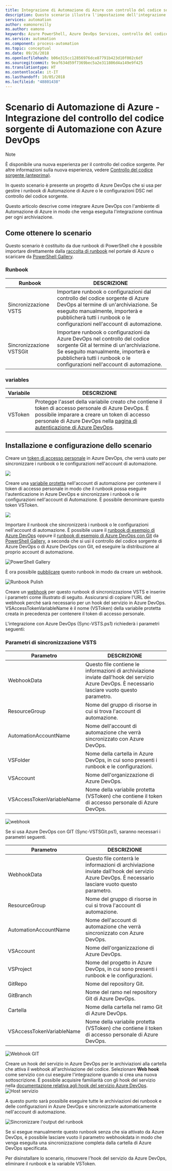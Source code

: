 ```yaml
---
title: Integrazione di Automazione di Azure con controllo del codice sorgente di Azure DevOps Services
description: Questo scenario illustra l'impostazione dell'integrazione con un account di Automazione di Azure e controllo del codice sorgente di Azure DevOps Services.
services: automation
author: eamonoreilly
ms.author: eamono
keywords: Azure PowerShell, Azure DevOps Services, controllo del codice sorgente, automazione
ms.service: automation
ms.component: process-automation
ms.topic: conceptual
ms.date: 09/26/2018
ms.openlocfilehash: b06e315cc12856976dce87791b423d10f002c6df
ms.sourcegitcommit: 9eaf634d59f7369bec5a2e311806d4a149e9f425
ms.translationtype: HT
ms.contentlocale: it-IT
ms.lasthandoff: 10/05/2018
ms.locfileid: "48801438"
---
```

# <a name="azure-automation-scenario---automation-source-control-integration-with-azure-devops"></a>Scenario di Automazione di Azure - Integrazione del controllo del codice sorgente di Automazione con Azure DevOps

> [!NOTE]
> È disponibile una nuova esperienza per il controllo del codice sorgente. Per altre informazioni sulla nuova esperienza, vedere [Controllo del codice sorgente (anteprima)](source-control-integration.md).

In questo scenario è presente un progetto di Azure DevOps che si usa per gestire i runbook di Automazione di Azure o le configurazioni DSC nel controllo del codice sorgente.

Questo articolo descrive come integrare Azure DevOps con l'ambiente di Automazione di Azure in modo che venga eseguita l'integrazione continua per ogni archiviazione.

## <a name="getting-the-scenario"></a>Come ottenere lo scenario

Questo scenario è costituito da due runbook di PowerShell che è possibile importare direttamente dalla [raccolta di runbook](automation-runbook-gallery.md) nel portale di Azure o scaricare da [PowerShell Gallery](https://www.powershellgallery.com).

### <a name="runbooks"></a>Runbook

Runbook | DESCRIZIONE|
--------|------------|
Sincronizzazione VSTS | Importare runbook o configurazioni dal controllo del codice sorgente di Azure DevOps al termine di un'archiviazione. Se eseguito manualmente, importerà e pubblicherà tutti i runbook o le configurazioni nell'account di automazione.| 
Sincronizzazione VSTSGit | Importare runbook o configurazioni da Azure DevOps nel controllo del codice sorgente Git al termine di un'archiviazione. Se eseguito manualmente, importerà e pubblicherà tutti i runbook o le configurazioni nell'account di automazione.|

### <a name="variables"></a>variables

Variabile | DESCRIZIONE|
-----------|------------|
VSToken | Protegge l'asset della variabile creato che contiene il token di accesso personale di Azure DevOps. È possibile imparare a creare un token di accesso personale di Azure DevOps nella [pagina di autenticazione di Azure DevOps](/azure/devops/organizations/accounts/use-personal-access-tokens-to-authenticate).

## <a name="installing-and-configuring-this-scenario"></a>Installazione e configurazione dello scenario

Creare un [token di accesso personale](/azure/devops/organizations/accounts/use-personal-access-tokens-to-authenticate) in Azure DevOps, che verrà usato per sincronizzare i runbook o le configurazioni nell'account di automazione.

![](media/automation-scenario-source-control-integration-with-VSTS/VSTSPersonalToken.png) 

Creare una [variabile protetta](automation-variables.md) nell'account di automazione per contenere il token di accesso personale in modo che il runbook possa eseguire l'autenticazione in Azure DevOps e sincronizzare i runbook o le configurazioni nell'account di Automazione. È possibile denominare questo token VSToken.

![](media/automation-scenario-source-control-integration-with-VSTS/VSTSTokenVariable.png)

Importare il runbook che sincronizzerà i runbook o le configurazioni nell'account di automazione. È possibile usare il [runbook di esempio di Azure DevOps](https://www.powershellgallery.com/packages/Sync-VSTS) oppure il [runbook di esempio di Azure DevOps con Git](https://www.powershellgallery.com/packages/Sync-VSTSGit) da [PowerShell Gallery](https://www.powershellgallery.com), a seconda che si usi il controllo del codice sorgente di Azure DevOps o di Azure DevOps con Git, ed eseguire la distribuzione al proprio account di automazione.

![PowerShell Gallery](media/automation-scenario-source-control-integration-with-VSTS/VSTSPowerShellGallery.png)

È ora possibile [pubblicare](automation-creating-importing-runbook.md#publishing-a-runbook) questo runbook in modo da creare un webhook.

![Runbook Pulish](media/automation-scenario-source-control-integration-with-VSTS/VSTSPublishRunbook.png)

Creare un [webhook](automation-webhooks.md) per questo runbook di sincronizzazione VSTS e inserire i parametri come illustrato di seguito. Assicurarsi di copiare l'URL del webhook perché sarà necessario per un hook del servizio in Azure DevOps. VSAccessTokenVariableName è il nome (VSToken) della variabile protetta creata in precedenza per contenere il token di accesso personale.

L'integrazione con Azure DevOps (Sync-VSTS.ps1) richiederà i parametri seguenti:

### <a name="sync-vsts-parameters"></a>Parametri di sincronizzazione VSTS

Parametro | DESCRIZIONE|
--------|------------|
WebhookData | Questo file contiene le informazioni di archiviazione inviate dall'hook del servizio Azure DevOps. È necessario lasciare vuoto questo parametro.| 
ResourceGroup | Nome del gruppo di risorse in cui si trova l'account di automazione.|
AutomationAccountName | Nome dell'account di automazione che verrà sincronizzato con Azure DevOps.|
VSFolder | Nome della cartella in Azure DevOps, in cui sono presenti i runbook e le configurazioni.|
VSAccount | Nome dell'organizzazione di Azure DevOps.|
VSAccessTokenVariableName | Nome della variabile protetta (VSToken) che contiene il token di accesso personale di Azure DevOps.|

![webhook](media/automation-scenario-source-control-integration-with-VSTS/VSTSWebhook.png)

Se si usa Azure DevOps con GIT (Sync-VSTSGit.ps1), saranno necessari i parametri seguenti.

Parametro | DESCRIZIONE|
--------|------------|
WebhookData | Questo file conterrà le informazioni di archiviazione inviate dall'hook del servizio Azure DevOps. È necessario lasciare vuoto questo parametro.|
ResourceGroup | Nome del gruppo di risorse in cui si trova l'account di automazione.|
AutomationAccountName | Nome dell'account di automazione che verrà sincronizzato con Azure DevOps.|
VSAccount | Nome dell'organizzazione di Azure DevOps.|
VSProject | Nome del progetto in Azure DevOps, in cui sono presenti i runbook e le configurazioni.|
GitRepo | Nome del repository Git.|
GitBranch | Nome del ramo nel repository Git di Azure DevOps.|
Cartella | Nome della cartella nel ramo Git di Azure DevOps.|
VSAccessTokenVariableName | Nome della variabile protetta (VSToken) che contiene il token di accesso personale di Azure DevOps.|

![Webhook GIT](media/automation-scenario-source-control-integration-with-VSTS/VSTSGitWebhook.png)

Creare un hook del servizio in Azure DevOps per le archiviazioni alla cartella che attiva il webhook all'archiviazione del codice. Selezionare **Web hook** come servizio con cui eseguire l'integrazione quando si crea una nuova sottoscrizione. È possibile acquisire familiarità con gli hook del servizio nella [documentazione relativa agli hook del servizio Azure DevOps](https://www.visualstudio.com/docs/marketplace/integrate/service-hooks/get-started).
![Host servizio](media/automation-scenario-source-control-integration-with-VSTS/VSTSServiceHook.png)

A questo punto sarà possibile eseguire tutte le archiviazioni dei runbook e delle configurazioni in Azure DevOps e sincronizzarle automaticamente nell'account di automazione.

![Sincronizzare l'output del runbook](media/automation-scenario-source-control-integration-with-VSTS/VSTSSyncRunbookOutput.png)

Se si esegue manualmente questo runbook senza che sia attivato da Azure DevOps, è possibile lasciare vuoto il parametro webhookdata in modo che venga eseguita una sincronizzazione completa dalla cartella di Azure DevOps specificata.

Per disinstallare lo scenario, rimuovere l'hook del servizio da Azure DevOps, eliminare il runbook e la variabile VSToken.
